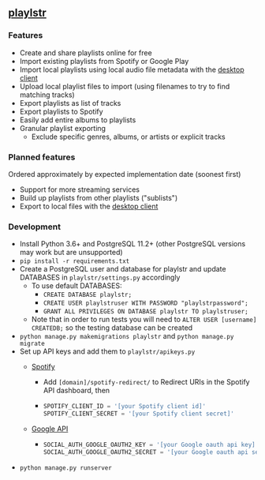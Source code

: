 ## [playlstr](http://playlstr.me)
### Features
- Create and share playlists online for free
- Import existing playlists from Spotify or Google Play
- Import local playlists using local audio file metadata with the [desktop client](http://github.com/playlstr/playlstr-client)
- Upload local playlist files to import (using filenames to try to find matching tracks)
- Export playlists as list of tracks
- Export playlists to Spotify
- Easily add entire albums to playlists
- Granular playlist exporting
    - Exclude specific genres, albums, or artists or explicit tracks
### Planned features
Ordered approximately by expected implementation date (soonest first)
- Support for more streaming services
- Build up playlists from other playlists ("sublists")
- Export to local files with the [desktop client](http://github.com/playlstr/playlstr-client)
### Development
- Install Python 3.6+ and PostgreSQL 11.2+ (other PostgreSQL versions may work but are unsupported)
- `pip install -r requirements.txt`
- Create a PostgreSQL user and database for playlstr and update DATABASES in `playlstr/settings.py` accordingly
    - To use default DATABASES:
        - `CREATE DATABASE playlstr;`
        - `CREATE USER playlstruser WITH PASSWORD "playlstrpassword";`
        - `GRANT ALL PRIVILEGES ON DATABASE playlstr TO playlstruser;`
    - Note that in order to run tests you will need to `ALTER USER [username] CREATEDB;` so the testing database can be created
- `python manage.py makemigrations playlstr` and `python manage.py migrate`
- Set up API keys and add them to `playlstr/apikeys.py`
    - [Spotify](https://developer.spotify.com/dashboard/)
        - Add `[domain]/spotify-redirect/` to Redirect URIs in the Spotify API dashboard, then
        
        - ```python
          SPOTIFY_CLIENT_ID = '[your Spotify client id]'
          SPOTIFY_CLIENT_SECRET = '[your Spotify client secret]'
          ```
           
    - [ Google API](https://console.developers.google.com/apis/)
        - ```python 
          SOCIAL_AUTH_GOOGLE_OAUTH2_KEY = '[your Google oauth api key]'
          SOCIAL_AUTH_GOOGLE_OAUTH2_SECRET = '[your Google oauth api secret]'
          ```
- `python manage.py runserver`

